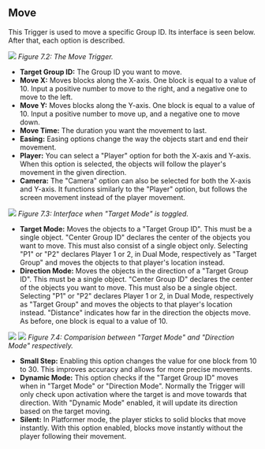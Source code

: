 ## Move
This Trigger is used to move a specific Group ID. Its interface is seen below. After that, each option is described.

![](https://guia.editorgd.xyz/assets/img/figures/65.png)
*Figure 7.2: The Move Trigger.*<br>

- **Target Group ID:** The Group ID you want to move.
- **Move X:** Moves blocks along the X-axis. One block is equal to a value of 10. Input a positive number to move to the right, and a negative one to move to the left.
- **Move Y:** Moves blocks along the Y-axis. One block is equal to a value of 10. Input a positive number to move up, and a negative one to move down.
- **Move Time:** The duration you want the movement to last.
- **Easing:** Easing options change the way the objects start and end their movement.
- **Player:** You can select a "Player" option for both the X-axis and Y-axis. When this option is selected, the objects will follow the player's movement in the given direction.
- **Camera:** The "Camera" option can also be selected for both the X-axis and Y-axis. It functions similarly to the "Player" option, but follows the screen movement instead of the player movement.

![](https://guia.editorgd.xyz/assets/img/figures/66.png)
*Figure 7.3: Interface when "Target Mode" is toggled.*<br>

- **Target Mode:** Moves the objects to a "Target Group ID". This must be a single object. "Center Group ID" declares the center of the objects you want to move. This must also consist of a single object only. Selecting "P1" or "P2" declares Player 1 or 2, in Dual Mode, respectively as "Target Group" and moves the objects to that player's location instead.
- **Direction Mode:** Moves the objects in the direction of a "Target Group ID". This must be a single object. "Center Group ID" declares the center of the objects you want to move. This must also be a single object. Selecting "P1" or "P2" declares Player 1 or 2, in Dual Mode, respectively as "Target Group" and moves the objects to that player's location instead. "Distance" indicates how far in the direction the objects move. As before, one block is equal to a value of 10.

![](https://guia.editorgd.xyz/assets/img/figures/67.png)
![](https://guia.editorgd.xyz/assets/img/figures/68.png)
*Figure 7.4: Comparision between "Target Mode" and "Direction Mode" respectively.*<br>

- **Small Step:** Enabling this option changes the value for one block from 10 to 30. This improves accuracy and allows for more precise movements.
- **Dynamic Mode:** This option checks if the "Target Group ID" moves when in "Target Mode" or "Direction Mode". Normally the Trigger will only check upon activation where the target is and move towards that direction. With "Dynamic Mode" enabled, it will update its direction based on the target moving.
- **Silent:** In Platformer mode, the player sticks to solid blocks that move instantly. With this option enabled, blocks move instantly without the player following their movement.
